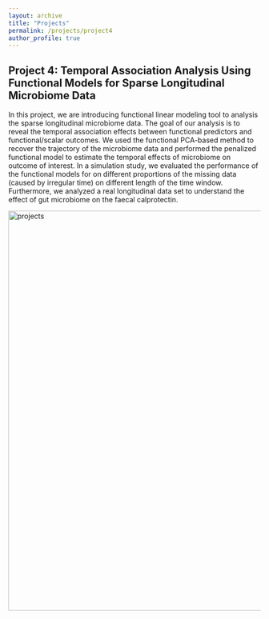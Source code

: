 ```yaml
---
layout: archive
title: "Projects"
permalink: /projects/project4
author_profile: true
---
```


## Project 4: Temporal Association Analysis Using Functional Models for Sparse Longitudinal Microbiome Data 

In this project, we are introducing functional linear modeling tool to analysis the sparse longitudinal microbiome data. The goal of our analysis is to reveal the temporal association effects between functional predictors and functional/scalar outcomes. We used the functional PCA-based method to recover the trajectory of the microbiome data and performed the penalized functional model to estimate the temporal effects of microbiome on outcome of interest. In a simulation study, we evaluated the performance of the functional models for on different proportions of the missing data (caused by irregular time) on different length of the time window. Furthermore, we analyzed a real longitudinal data set to understand the effect of gut microbiome on the faecal calprotectin.


<img src="http://hczdavid.github.io/images/fda.png" alt="projects" width="800"/>









